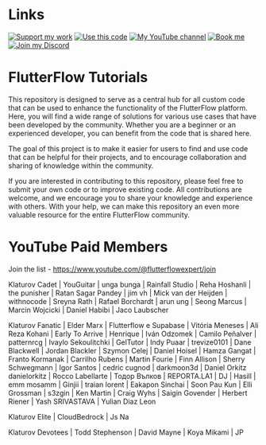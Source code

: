 # Links

[![Support my work](https://img.shields.io/badge/-Support%20my%20work-purple?style=for-the-badge&logo=github-sponsors&logoColor=white)](https://github.com/sponsors/bulgariamitko) [![Use this code](https://img.shields.io/badge/-Use%20this%20code-blue?style=for-the-badge&logo=Github)](https://bulgariamitko.github.io/flutterflowtutorials/) [![My YouTube channel](https://img.shields.io/badge/-YouTube-red?style=for-the-badge&logo=youtube&logoColor=white)](https://youtube.com/@flutterflowexpert) [![Book me](https://img.shields.io/badge/-Book%20me-green?style=for-the-badge&logo=googlecalendar&logoColor=white)](https://calendly.com/bulgaria_mitko) [![Join my Discord](https://img.shields.io/badge/-Join%20my%20Discord-orange?style=for-the-badge&logo=discord&logoColor=white)](https://discord.gg/G69hSUqEeU)


# FlutterFlow Tutorials

This repository is designed to serve as a central hub for all custom code that can be used to enhance the functionality of the FlutterFlow platform. Here, you will find a wide range of solutions for various use cases that have been developed by the community. Whether you are a beginner or an experienced developer, you can benefit from the code that is shared here.

The goal of this project is to make it easier for users to find and use code that can be helpful for their projects, and to encourage collaboration and sharing of knowledge within the community.

If you are interested in contributing to this repository, please feel free to submit your own code or to improve existing code. All contributions are welcome, and we encourage you to share your knowledge and experience with others. With your help, we can make this repository an even more valuable resource for the entire FlutterFlow community.

# YouTube Paid Members

Join the list - https://www.youtube.com/@flutterflowexpert/join

Klaturov Cadet
| YouGuitar
| unga bunga
| Rainfall Studio
| Reha Hoshanli
| the punisher
| Ratan Sagar Pandey
| jim vh
| Mick van der Heijden
| withnocode
| Sreyna Rath
| Rafael Borchardt
| arun ung
| Seong Marcus
| Marcin Wojcicki
| Daniel Habibi
| Jaco Laubscher

Klaturov Fanatic
| Elder Marx | Flutterflow e Supabase
| Vitória Meneses
| Ali Reza Kohani
| Early To Arrive
| Henrique
| Iván Odzomek
| Camilo Peñalver
| patternrcg
| Ivaylo Sekoulitchki
| GelTutor
| Indy Puaar
| trevize0101
| Dane Blackwell
| Jordan Blackler
| Szymon Celej
| Daniel Hoisel
| Hamza Gangat
| Franto Kormanak
| Carrilho Rubens
| Martin Fourie
| Finn Allison
| Sherry Schwegmann
| Igor Santos
| cedric cugnod
| darkmoon3d
| Daniel Orkitz danielorkitz
| Rocco Labellarte
| Тодор Вълков
| REPORTA.LA1
| DJ
| Hasill
| emm mosamm
| Ginjii
| traian lorent
| Eakapon Sinchai
| Soon Pau Kun
| Elli Grossman
| s3zgin
| Ken Martin
| Craig Wyhs
| Saigin Govender
| Herbert Riener
| Yash SRIVASTAVA
| Yulian Diaz Leon

Klaturov Elite
| CloudBedrock
| Js Na

Klaturov Devotees
| Todd Stephenson
| David Mayne
| Koya Mikami
| JP